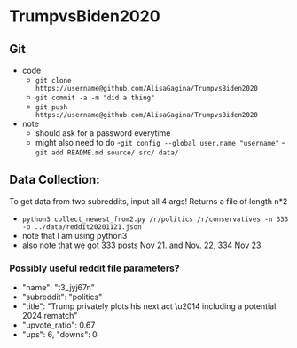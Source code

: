 # TrumpvsBiden2020   

## Git
- code
  - `git clone https://username@github.com/AlisaGagina/TrumpvsBiden2020`
  - `git commit -a -m "did a thing"`
  - `git push https://username@github.com/AlisaGagina/TrumpvsBiden2020`
- note 
  - should ask for a password everytime
  - might also need to do
    -`git config --global user.name "username"`
    -`git add README.md source/ src/ data/`

## Data Collection:
 To get data from two subreddits, input all 4 args! Returns a file of length n*2
 - `python3 collect_newest_from2.py /r/politics /r/conservatives -n 333 -o ../data/reddit20201121.json   `
 -  note that I am using python3
 -  also note that we got 333 posts Nov 21. and Nov. 22, 334 Nov 23
 
 ### Possibly useful reddit file parameters?
 - "name": "t3_jyj67n"
 - "subreddit": "politics"
 - "title": "Trump privately plots his next act \u2014 including a potential 2024 rematch"
 - "upvote_ratio": 0.67
 - "ups": 6, "downs": 0

